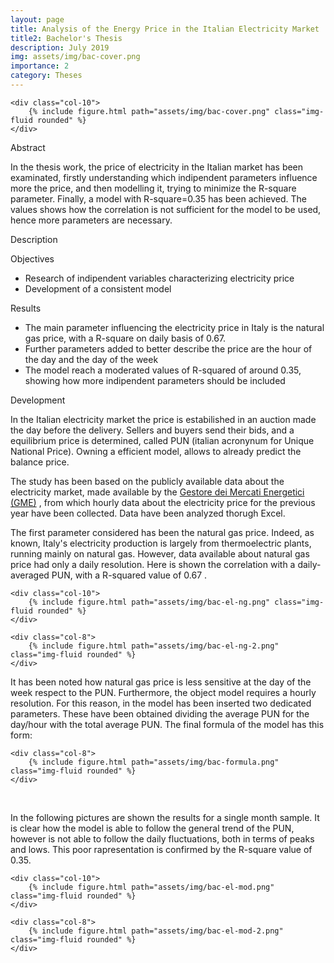 ```yaml
---
layout: page
title: Analysis of the Energy Price in the Italian Electricity Market
title2: Bachelor's Thesis
description: July 2019
img: assets/img/bac-cover.png
importance: 2
category: Theses
---
```

<div class="row justify-content-sm-center">

    <div class="col-10">
        {% include figure.html path="assets/img/bac-cover.png" class="img-fluid rounded" %}
    </div>
</div>

<p2> Abstract </p2>

<p>
In the thesis work, the price of electricity in the Italian market has been examinated, firstly understanding which indipendent parameters influence more the price, and then modelling it, trying to minimize the R-square parameter.
Finally, a model with R-square=0.35 has been achieved. The values shows how the correlation is not sufficient for the model to be used, hence more parameters are necessary.
</p>


<p2 > Description </p2>
<p>
<p3> Objectives </p3>
<ul>
<li> Research of indipendent variables characterizing electricity price </li> 
<li> Development of a consistent model </li>
</ul>
<p3> Results </p3>
<ul>
<li> The main parameter influencing the electricity price in Italy is the natural gas price, with a R-square on daily basis of 0.67.  </li> 
<li> Further parameters added to better describe the price are the hour of the day and the day of the week </li>
<li> The model reach a moderated values of R-squared of around 0.35, showing how more indipendent parameters should be included  </li>
</ul>


<p3> Development </p3>

<p> In the Italian electricity market the price is estabilished in an auction made the day before the delivery. Sellers and buyers send their bids, and a equilibrium price is determined, called PUN (italian acronynum for Unique National Price).
Owning a efficient model, allows to already predict the balance price. </p>

The study has been based on the publicly available data about the electricity market, made available by the <a href="https://www.mercatoelettrico.org/it/" target="_blank">Gestore dei Mercati Energetici (GME)</a> , 
from which hourly data about the electricity price for the previous year have been collected. Data have been analyzed thorugh Excel. </p>

<p> The first parameter considered has been the natural gas price. Indeed, as known, Italy's electricity production is largely from thermoelectric plants, running mainly on natural gas. 
However, data available about natural gas price had only a daily resolution. Here is shown the correlation with a daily-averaged PUN, with a R-squared value of 0.67 .

<div class="row justify-content-sm-center">

    <div class="col-10">
        {% include figure.html path="assets/img/bac-el-ng.png" class="img-fluid rounded" %}
    </div>
</div>

<div class="row justify-content-sm-center">

    <div class="col-8">
        {% include figure.html path="assets/img/bac-el-ng-2.png" class="img-fluid rounded" %}
    </div>
</div>



<p> It has been noted how natural gas price is less sensitive at the day of the week respect to the PUN. 
Furthermore, the object model requires a hourly resolution. For this reason, in the model has been inserted two dedicated parameters.
These have been obtained dividing the average PUN for the day/hour with the total average PUN.
The final formula of the model has this form: </p>

<div class="row justify-content-sm-center">

    <div class="col-8">
        {% include figure.html path="assets/img/bac-formula.png" class="img-fluid rounded" %}
    </div>
</div>

<br>
<p> In the following pictures are shown the results for a single month sample. 
It is clear how the model is able to follow the general trend of the PUN, however is not able to follow the daily fluctuations, both in terms of peaks and lows. 
This poor rapresentation is confirmed by the R-square value of 0.35. 
<div class="row justify-content-sm-center">

    <div class="col-10">
        {% include figure.html path="assets/img/bac-el-mod.png" class="img-fluid rounded" %}
    </div>
</div>

<div class="row justify-content-sm-center">

    <div class="col-8">
        {% include figure.html path="assets/img/bac-el-mod-2.png" class="img-fluid rounded" %}
    </div>
</div>
